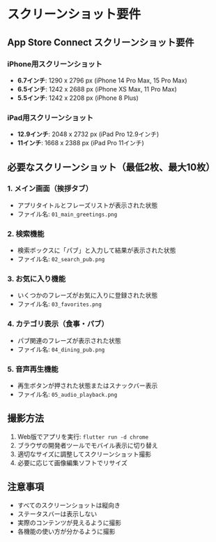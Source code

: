 # スクリーンショット要件

## App Store Connect スクリーンショット要件

### iPhone用スクリーンショット
- **6.7インチ**: 1290 x 2796 px (iPhone 14 Pro Max, 15 Pro Max)
- **6.5インチ**: 1242 x 2688 px (iPhone XS Max, 11 Pro Max)
- **5.5インチ**: 1242 x 2208 px (iPhone 8 Plus)

### iPad用スクリーンショット
- **12.9インチ**: 2048 x 2732 px (iPad Pro 12.9インチ)
- **11インチ**: 1668 x 2388 px (iPad Pro 11インチ)

## 必要なスクリーンショット（最低2枚、最大10枚）

### 1. メイン画面（挨拶タブ）
- アプリタイトルとフレーズリストが表示された状態
- ファイル名: `01_main_greetings.png`

### 2. 検索機能
- 検索ボックスに「パブ」と入力して結果が表示された状態
- ファイル名: `02_search_pub.png`

### 3. お気に入り機能
- いくつかのフレーズがお気に入りに登録された状態
- ファイル名: `03_favorites.png`

### 4. カテゴリ表示（食事・パブ）
- パブ関連のフレーズが表示された状態
- ファイル名: `04_dining_pub.png`

### 5. 音声再生機能
- 再生ボタンが押された状態またはスナックバー表示
- ファイル名: `05_audio_playback.png`

## 撮影方法
1. Web版でアプリを実行: `flutter run -d chrome`
2. ブラウザの開発者ツールでモバイル表示に切り替え
3. 適切なサイズに調整してスクリーンショット撮影
4. 必要に応じて画像編集ソフトでリサイズ

## 注意事項
- すべてのスクリーンショットは縦向き
- ステータスバーは表示しない
- 実際のコンテンツが見えるように撮影
- 各機能の使い方が分かるように撮影